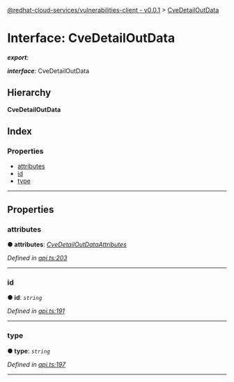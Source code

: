 [@redhat-cloud-services/vulnerabilities-client - v0.0.1](../README.md) > [CveDetailOutData](../interfaces/cvedetailoutdata.md)

# Interface: CveDetailOutData

*__export__*: 

*__interface__*: CveDetailOutData

## Hierarchy

**CveDetailOutData**

## Index

### Properties

* [attributes](cvedetailoutdata.md#attributes)
* [id](cvedetailoutdata.md#id)
* [type](cvedetailoutdata.md#type)

---

## Properties

<a id="attributes"></a>

###  attributes

**● attributes**: *[CveDetailOutDataAttributes](cvedetailoutdataattributes.md)*

*Defined in [api.ts:203](https://github.com/RedHatInsights/javascript-clients/blob/master/packages/vulnerabilities/api.ts#L203)*

___
<a id="id"></a>

###  id

**● id**: *`string`*

*Defined in [api.ts:191](https://github.com/RedHatInsights/javascript-clients/blob/master/packages/vulnerabilities/api.ts#L191)*

___
<a id="type"></a>

###  type

**● type**: *`string`*

*Defined in [api.ts:197](https://github.com/RedHatInsights/javascript-clients/blob/master/packages/vulnerabilities/api.ts#L197)*

___

